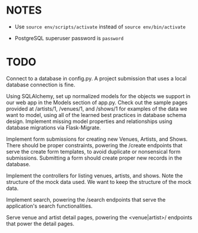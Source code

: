 


# NOTES
- Use `source env/scripts/activate` instead of `source env/bin/activate`

- PostgreSQL superuser password is `password`




# TODO
Connect to a database in config.py. A project submission that uses a local database connection is fine.

Using SQLAlchemy, set up normalized models for the objects we support in our web app in the Models section of app.py. Check out the sample pages provided at /artists/1, /venues/1, and /shows/1 for examples of the data we want to model, using all of the learned best practices in database schema design. Implement missing model properties and relationships using database migrations via Flask-Migrate.

Implement form submissions for creating new Venues, Artists, and Shows. There should be proper constraints, powering the /create endpoints that serve the create form templates, to avoid duplicate or nonsensical form submissions. Submitting a form should create proper new records in the database.

Implement the controllers for listing venues, artists, and shows. Note the structure of the mock data used. We want to keep the structure of the mock data.

Implement search, powering the /search endpoints that serve the application's search functionalities.

Serve venue and artist detail pages, powering the <venue|artist>/<id> endpoints that power the detail pages.
